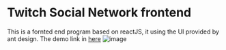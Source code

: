 # Twitch Social Network frontend
<span> This is a fornted end program based on reactJS, it using the UI provided by ant design. </span>
The demo link in [here](http://18.144.22.235/)
![image](https://user-images.githubusercontent.com/70665937/129244530-6e47162a-a77d-49a3-bae6-0619451afed5.png)

